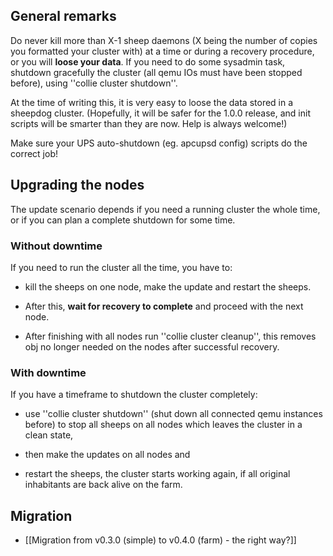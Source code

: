 ## General remarks

Do never kill more than X-1 sheep daemons (X being the number of copies you formatted your cluster with) at a time or during a recovery procedure, or you will **loose your data**. If you need to do some sysadmin task, shutdown gracefully the cluster (all qemu IOs must have been stopped before), using ''collie cluster shutdown''.

At the time of writing this, it is very easy to loose the data stored in a sheepdog cluster. (Hopefully, it will be safer for the 1.0.0 release, and init scripts will be smarter than they are now. Help is always welcome!)


Make sure your UPS auto-shutdown (eg. apcupsd config) scripts do the correct job!  

## Upgrading the nodes


The update scenario depends if you need a running cluster the
whole time, or if you can plan a complete shutdown for some time.

### Without downtime

If you need to run the cluster all the time, you have to:

- kill the sheeps on one node, make the update and restart the sheeps.

- After this, **wait for recovery to complete** and proceed with
the next node. 

- After finishing with all nodes run ''collie cluster cleanup'', this removes obj no longer needed on the
nodes after successful recovery.

### With downtime

If you have a timeframe to shutdown the cluster completely:

- use ''collie cluster shutdown'' (shut down
all connected qemu instances before) to stop all sheeps on all
nodes which leaves the cluster in a clean state,

- then make the updates on all nodes and

- restart the sheeps, the cluster starts working again, if all original inhabitants are
back alive on the farm.

## Migration

 * [[Migration from v0.3.0 (simple) to v0.4.0 (farm) - the right way?]]
